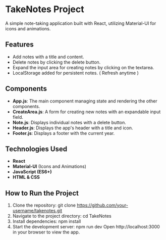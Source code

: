 # TakeNotes Project

A simple note-taking application built with React, utilizing Material-UI for icons and animations.

## Features
- Add notes with a title and content.
- Delete notes by clicking the delete button.
- Expand the input area for creating notes by clicking on the textarea.
- LocalStorage added for persistent notes. ( Refresh anytime )

## Components
- **App.js**: The main component managing state and rendering the other components.
- **CreateArea.js**: A form for creating new notes with an expandable input field.
- **Note.js**: Displays individual notes with a delete button.
- **Header.js**: Displays the app's header with a title and icon.
- **Footer.js**: Displays a footer with the current year.

## Technologies Used
- **React**
- **Material-UI** (Icons and Animations)
- **JavaScript (ES6+)**
- **HTML & CSS**

## How to Run the Project

1. Clone the repository:
   git clone https://github.com/your-username/takenotes.git
2. Navigate to the project directory:
   cd TakeNotes
3. Install dependencies:
   npm install
4. Start the development server:
   npm run dev
Open http://localhost:3000 in your browser to view the app.


